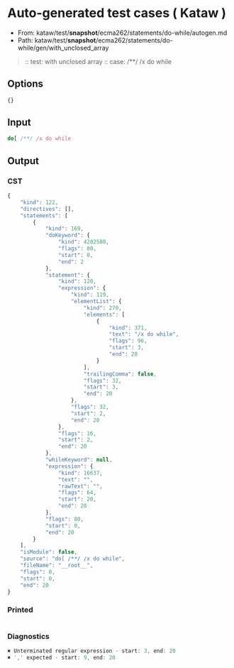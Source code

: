 # Auto-generated test cases ( Kataw )
- From: kataw/test/__snapshot__/ecma262/statements/do-while/autogen.md
- Path: kataw/test/__snapshot__/ecma262/statements/do-while/gen/with_unclosed_array
> :: test: with unclosed array
> :: case: /**/ /x do while
## Options

`````js
{}
`````
## Input

`````js
do[ /**/ /x do while
`````
## Output

### CST

```javascript
{
    "kind": 122,
    "directives": [],
    "statements": [
        {
            "kind": 169,
            "doKeyword": {
                "kind": 4202580,
                "flags": 80,
                "start": 0,
                "end": 2
            },
            "statement": {
                "kind": 120,
                "expression": {
                    "kind": 119,
                    "elementList": {
                        "kind": 270,
                        "elements": [
                            {
                                "kind": 371,
                                "text": "/x do while",
                                "flags": 96,
                                "start": 3,
                                "end": 20
                            }
                        ],
                        "trailingComma": false,
                        "flags": 32,
                        "start": 3,
                        "end": 20
                    },
                    "flags": 32,
                    "start": 2,
                    "end": 20
                },
                "flags": 16,
                "start": 2,
                "end": 20
            },
            "whileKeyword": null,
            "expression": {
                "kind": 16637,
                "text": "",
                "rawText": "",
                "flags": 64,
                "start": 20,
                "end": 20
            },
            "flags": 80,
            "start": 0,
            "end": 20
        }
    ],
    "isModule": false,
    "source": "do[ /**/ /x do while",
    "fileName": "__root__",
    "flags": 0,
    "start": 0,
    "end": 20
}
```

### Printed

```javascript

```

### Diagnostics

```javascript
✖ Unterminated regular expression - start: 3, end: 20
✖ ',' expected - start: 9, end: 20

```


